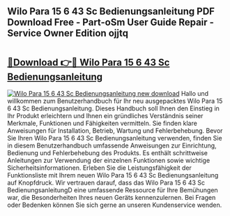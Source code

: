 ## Wilo Para 15 6 43 Sc Bedienungsanleitung PDF Download Free - Part-oSm User Guide Repair - Service Owner Edition ojjtq

# <h2><a href="http://df5iw97.blite.top/?on=Wilo+Para+15+6+43+Sc+Bedienungsanleitung">🔗Download 👉🔴 Wilo Para 15 6 43 Sc Bedienungsanleitung</a></h2>

[![Wilo Para 15 6 43 Sc Bedienungsanleitung new download](https://i.imgur.com/lujVjoI.png)](http://df5iw97.blite.top/?on=Wilo+Para+15+6+43+Sc+Bedienungsanleitung)
Hallo und willkommen zum Benutzerhandbuch für Ihr neu ausgepacktes Wilo Para 15 6 43 Sc Bedienungsanleitung. Dieses Handbuch soll Ihnen den Einstieg in Ihr Produkt erleichtern und Ihnen ein gründliches Verständnis seiner Merkmale, Funktionen und Fähigkeiten vermitteln. Sie finden klare Anweisungen für Installation, Betrieb, Wartung und Fehlerbehebung. Bevor Sie Ihren Wilo Para 15 6 43 Sc Bedienungsanleitung verwenden, finden Sie in diesem Benutzerhandbuch umfassende Anweisungen zur Einrichtung, Bedienung und Fehlerbehebung des Produkts. Es enthält schrittweise Anleitungen zur Verwendung der einzelnen Funktionen sowie wichtige Sicherheitsinformationen. Erleben Sie die Leistungsfähigkeit der Funktionsliste mit Ihrem neuen Wilo Para 15 6 43 Sc Bedienungsanleitung auf Knopfdruck. Wir vertrauen darauf, dass das Wilo Para 15 6 43 Sc BedienungsanleitungD eine umfassende Ressource für Ihre Bemühungen war, die Besonderheiten Ihres neuen Geräts kennenzulernen. Bei Fragen oder Bedenken können Sie sich gerne an unseren Kundenservice wenden.
